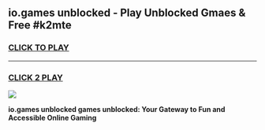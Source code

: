 
## io.games unblocked - Play Unblocked Gmaes & Free #k2mte
<h3>
<a href="https://premium.freeplayer.one?title=io.games_unblocked&ref=03M">CLICK TO PLAY</a></h3>
<hr>

<h3>
<a href="https://premium.freeplayer.one?title=io.games_unblocked&ref=03M">CLICK 2 PLAY</a>
  
</h3>

<a href="https://premium.freeplayer.one?title=io.games_unblocked&ref=03M"><img src="https://clearcache.store/games.png"></a>


**io.games unblocked games unblocked: Your Gateway to Fun and Accessible Online Gaming**
